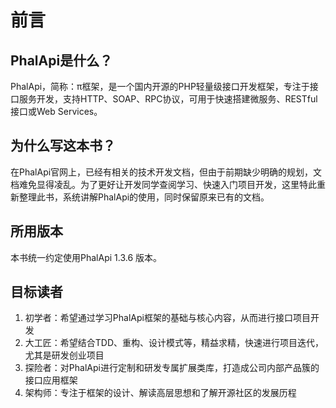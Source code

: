 # 前言

## PhalApi是什么？

PhalApi，简称：π框架，是一个国内开源的PHP轻量级接口开发框架，专注于接口服务开发，支持HTTP、SOAP、RPC协议，可用于快速搭建微服务、RESTful接口或Web Services。

## 为什么写这本书？

在PhalApi官网上，已经有相关的技术开发文档，但由于前期缺少明确的规划，文档难免显得凌乱。为了更好让开发同学查阅学习、快速入门项目开发，这里特此重新整理此书，系统讲解PhalApi的使用，同时保留原来已有的文档。

## 所用版本

本书统一约定使用PhalApi 1.3.6 版本。

## 目标读者

1. 初学者：希望通过学习PhalApi框架的基础与核心内容，从而进行接口项目开发
2. 大工匠：希望结合TDD、重构、设计模式等，精益求精，快速进行项目迭代，尤其是研发创业项目
3. 探险者：对PhalApi进行定制和研发专属扩展类库，打造成公司内部产品簇的接口应用框架
4. 架构师：专注于框架的设计、解读高层思想和了解开源社区的发展历程





